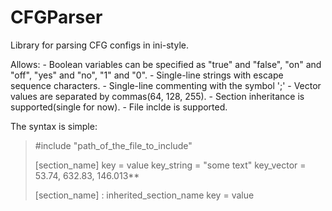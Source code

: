 # CFGParser
Library for parsing CFG configs in ini-style.

Allows:
	- Boolean variables can be specified as "true" and "false", "on" and "off", "yes" and "no", "1" and "0".
	- Single-line strings with escape sequence characters.
	- Single-line commenting with the symbol ';'
	- Vector values are separated by commas(64, 128, 255).
	- Section inheritance is supported(single for now).
	- File inclde is supported.
	
The syntax is simple:

> #include "path_of_the_file_to_include"
> 
> [section_name]
> key = value
> key_string = "some text"
> key_vector = 53.74, 632.83, 146.013**
> 
> [section_name] : inherited_section_name
> key = value
> 

